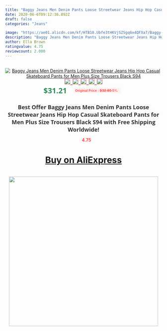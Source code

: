 ```yaml
---
title: "Baggy Jeans Men Denim Pants Loose Streetwear Jeans Hip Hop Casual Skateboard Pants for Men Plus Size Trousers Black S94"
date: 2020-06-6T09:12:36.892Z
draft: false
categories: "Jeans"

image: "https://ae01.alicdn.com/kf/HTB10.Ubfe3tHKVjSZSgq6x4QFXa7/Baggy-Jeans-Men-Denim-Pants-Loose-Streetwear-Jeans-Hip-Hop-Casual-Skateboard-Pants-for-Men-Plus.jpg"
description: "Baggy Jeans Men Denim Pants Loose Streetwear Jeans Hip Hop Casual Skateboard Pants for Men Plus Size Trousers Black S94"
author: Ella Brown
ratingvalue: 4.75
reviewcount: 2.000
---
```

<br>
<div style="text-align: center;">
<a href="https://s.click.aliexpress.com/e/_ADjQ0H" target="_blank" rel="nofollow noopener noreferrer"><img alt="Baggy Jeans Men Denim Pants Loose Streetwear Jeans Hip Hop Casual Skateboard Pants for Men Plus Size Trousers Black S94" class="magnifier-image" src="https://ae01.alicdn.com/kf/HTB10.Ubfe3tHKVjSZSgq6x4QFXa7/Baggy-Jeans-Men-Denim-Pants-Loose-Streetwear-Jeans-Hip-Hop-Casual-Skateboard-Pants-for-Men-Plus.jpg_640x640.jpg">
<br>
<img style="border:1px solid salmon" src="https://ae01.alicdn.com/kf/HTB10.Ubfe3tHKVjSZSgq6x4QFXa7/Baggy-Jeans-Men-Denim-Pants-Loose-Streetwear-Jeans-Hip-Hop-Casual-Skateboard-Pants-for-Men-Plus.jpg_120x120.jpg">&nbsp;&nbsp;<img style="border:1px solid salmon" src="https://ae01.alicdn.com/kf/HTB1y7F6XizxK1RkSnaVq6xn9VXa2/Baggy-Jeans-Men-Denim-Pants-Loose-Streetwear-Jeans-Hip-Hop-Casual-Skateboard-Pants-for-Men-Plus.jpg_120x120.jpg">&nbsp;&nbsp;<img style="border:1px solid salmon" src="https://ae01.alicdn.com/kf/HTB1Rld6XovrK1RjSszfq6xJNVXa3/Baggy-Jeans-Men-Denim-Pants-Loose-Streetwear-Jeans-Hip-Hop-Casual-Skateboard-Pants-for-Men-Plus.jpg_120x120.jpg">&nbsp;&nbsp;<img style="border:1px solid salmon" src="https://ae01.alicdn.com/kf/HTB1XXyVa3TqK1RjSZPhq6xfOFXav/Baggy-Jeans-Men-Denim-Pants-Loose-Streetwear-Jeans-Hip-Hop-Casual-Skateboard-Pants-for-Men-Plus.jpg_120x120.jpg">&nbsp;&nbsp;<img style="border:1px solid salmon" src="https://ae01.alicdn.com/kf/HTB1IFd7XiHrK1Rjy0Flq6AsaFXa5/Baggy-Jeans-Men-Denim-Pants-Loose-Streetwear-Jeans-Hip-Hop-Casual-Skateboard-Pants-for-Men-Plus.jpg_120x120.jpg"></a></div><br0>
<div style="text-align: center;"><span style="background-color: white; border: 0px; box-sizing: border-box; color: seagreen; display: inline-block; font-family: &quot;open sans&quot; , &quot;arial&quot; , &quot;helvetica&quot; , sans-serif , &quot;heiti&quot;; font-size: 24px; font-stretch: inherit; font-weight: 700; line-height: inherit; margin: 0px 10px 0px 0px; padding: 0px; vertical-align: middle;">$31.21 </span>
<span style="background: rgb(255 , 241 , 241); border-radius: 3px; border: 0px; box-sizing: border-box; color: #ff4747; display: inline-block; font-family: inherit; font-size: 12px; font-stretch: inherit; font-style: inherit; font-variant: inherit; font-weight: 600; line-height: inherit; margin: 0px; padding: 2px 5px; transform: scale(0.9); vertical-align: middle;">Original Price : <b style="text-decoration: line-through;">$32.85 </b> 5%&nbsp;&nbsp;</span></div>
<h1 style="color: #333333; display: inline-block; font-family: &quot;open sans&quot; , &quot;arial&quot; , &quot;helvetica&quot; , sans-serif , &quot;heiti&quot;; font-size: 18px; font-stretch: inherit; font-weight: 700; text-align: center;">Best Offer Baggy Jeans Men Denim Pants Loose Streetwear Jeans Hip Hop Casual Skateboard Pants for Men Plus Size Trousers Black S94 with Free Shipping Worldwide!</h1>
<div style="color: #ff4747; text-align: center;">
<img src="https://4.bp.blogspot.com/-M0ZcTcb-5uY/XleCXlxnR4I/AAAAAAAAAEc/OrjgMkXV1oMQFaCRZj5HQwOCBcu3w1FegCPcBGAYYCw/s1600/star.png" style="height: 15px;">&nbsp;<b>4.75</b></div>
<div class="button_cont" align="center"><a class="buynow_a" href="https://s.click.aliexpress.com/e/_ADjQ0H" target="_blank" rel="nofollow noopener noreferrer"><H1>Buy on AliExpress</H1></a></div><br>
<div class="separator" style="clear: both; text-align: center;">
<img src="https://lh3.googleusercontent.com/-pTy5HemUv9M/XlePHvY0dAI/AAAAAAAAAE4/0nX5iRUoIWY8eMW9Dpxeirr157OZliDIgCLcBGAsYHQ/s1600/badge.gif" width="480">
</div>
